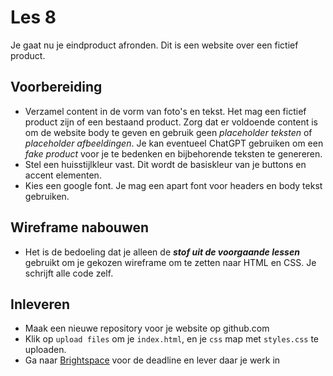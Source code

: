 # Les 8

Je gaat nu je eindproduct afronden. Dit is een website over een fictief product. 

## Voorbereiding

- Verzamel content in de vorm van foto's en tekst. Het mag een fictief product zijn of een bestaand product. Zorg dat er voldoende content is om de website body te geven en gebruik geen *placeholder teksten* of *placeholder afbeeldingen*. Je kan eventueel ChatGPT gebruiken om een *fake product* voor je te bedenken en bijbehorende teksten te genereren.
- Stel een huisstijlkleur vast. Dit wordt de basiskleur van je buttons en accent elementen.
- Kies een google font. Je mag een apart font voor headers en body tekst gebruiken.

## Wireframe nabouwen

- Het is de bedoeling dat je alleen de ***stof uit de voorgaande lessen*** gebruikt om je gekozen wireframe om te zetten naar HTML en CSS. Je schrijft alle code zelf.

## Inleveren

- Maak een nieuwe repository voor je website op github.com
- Klik op `upload files` om je `index.html`, en je `css` map met `styles.css` te uploaden.
- Ga naar [Brightspace](https://brightspace.hr.nl/d2l/le/lessons/28886/topics/187340) voor de deadline en lever daar je werk in
